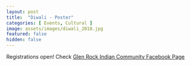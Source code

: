 ```yaml
---
layout: post
title:  "Diwali - Poster"
categories: [ Events, Cultural ]
image: assets/images/diwali_2018.jpg
featured: false
hidden: false
---
```


Registrations open! Check [Glen Rock Indian Community Facebook Page](https://www.facebook.com/groups/1691802091044861/)